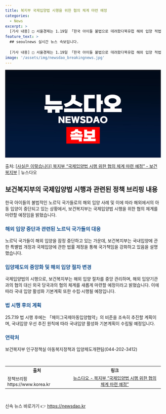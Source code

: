```yaml
---
title: 복지부 국제입양법 시행을 위한 협의 체계 마련 예정
categories:
  - News
excerpt: >
  [기사 내용] □ 서울경제는 1.19일 「한국 아이들 불법으로 데려왔다북유럽 해외 입양 적법성 시끌」제하의 …
feature_text: >
  ## seoulnews 실시간 뉴스 속보입니다.

  [기사 내용] □ 서울경제는 1.19일 「한국 아이들 불법으로 데려왔다북유럽 해외 입양 적법성 시끌」제하의 …
image: '/assets/img/newsdao_breakingnews.jpg'
---
```


![뉴스다오 속보](/assets/img/newsdao_breakingnews.jpg)

<p>출처: <a href="https://newsdao.kr/3061" rel="dofollow">[사실은 이렇습니다] 복지부 “국제입양법 시행 위한 협의 체계 마련 예정” - 보건복지부</a> | 뉴스다오</p>

<h2 data-ke-size="size26">보건복지부의 국제입양법 시행과 관련된 정책 브리핑 내용</h2>
<p data-ke-size="size16">한국 아이들의 불법적인 노르딕 국가들로의 해외 입양 사례 및 이에 따라 해외에서의 아동 입양이 중단되고 있는 상황에서, 보건복지부는 국제입양법 시행을 위한 협의 체계를 마련할 예정임을 밝혔습니다.</p>

<h3><b><span style="color: #1a5490;">해외 입양 중단과 관련된 노르딕 국가들의 대응</span></b></h3>
<p data-ke-size="size16">노르딕 국가들이 해외 입양을 잠정 중단하고 있는 가운데, 보건복지부는 국내입양에 관한 특별법 개정과 국제입양에 관한 법률 제정을 통해 국가책임을 강화하고 있음을 설명했습니다.</p>

<h3><b><span style="color: #1a5490;">입양제도의 중앙화 및 해외 입양 절차 변경</span></b></h3>
<p data-ke-size="size16">국제입양법의 시행으로, 보건복지부는 해외 입양 절차를 중앙 관리하며, 해외 입양기관과의 협의 대신 외국 당국과의 협의 체계를 새롭게 마련할 예정이라고 밝혔습니다. 이에 따라 국내 입양 활성화 기본계획 또한 수립·시행될 예정입니다.</p>

<h3><b><span style="color: #1a5490;">법 시행 후의 계획</span></b></h3>
<p data-ke-size="size16">25.7.19 법 시행 후에는 「헤이그국제아동입양협약」의 비준을 조속히 추진할 계획이며, 국내입양 우선 추진 원칙에 따라 국내입양 활성화 기본계획이 수립될 예정입니다.</p>

<h3><b><span style="color: #1a5490;">연락처</span></b></h3>
<p data-ke-size="size16">보건복지부 인구정책실 아동복지정책과 입양제도개편팀(044-202-3412)</p>

<p data-ke-size="size16">&nbsp;</p>
<table>
	<tbody>
		<tr>
			<td style="text-align: center; height: 17px;"><b>출처</b></td>
			<td style="text-align: center; height: 17px;"><b>링크</b></td>
		</tr>
		<tr>
			<td style="height: 17px;">정책브리핑 https://www.korea.kr</td>
			<td style="text-align: center; height: 17px;"><a href="https://newsdao.kr/3061">뉴스다오 - 복지부 “국제입양법 시행 위한 협의 체계 마련 예정”</a></td>
		</tr>
	</tbody>
</table>
<p data-ke-size="size16">&nbsp;</p> 

신속 뉴스 바로가기 👉 <a href="https://newsdao.kr" rel="dofollow">https://newsdao.kr</a>


